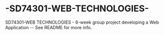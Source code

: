 # -SD74301-WEB-TECHNOLOGIES-
 SD74301-WEB TECHNOLOGIES -  6-week group project developing a Web Application -- See README for more info.
